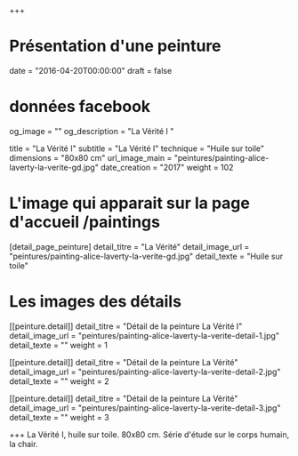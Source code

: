 +++
# Présentation d'une peinture
date = "2016-04-20T00:00:00"
draft = false

# données facebook
og_image = ""
og_description = "La Vérité I "

title = "La Vérité I"
subtitle = "La Vérité I"
technique = "Huile sur toile"
dimensions = "80x80 cm"
url_image_main = "peintures/painting-alice-laverty-la-verite-gd.jpg"
date_creation = "2017"
weight = 102

# L'image qui apparait sur la page d'accueil /paintings
[detail_page_peinture]
detail_titre = "La Vérité"
detail_image_url = "peintures/painting-alice-laverty-la-verite-gd.jpg"
detail_texte = "Huile sur toile"

# Les images des détails
[[peinture.detail]]
detail_titre = "Détail de la peinture La Vérité I"
detail_image_url = "peintures/painting-alice-laverty-la-verite-detail-1.jpg"
detail_texte = ""
weight = 1

[[peinture.detail]]
detail_titre = "Détail de la peinture La Vérité"
detail_image_url = "peintures/painting-alice-laverty-la-verite-detail-2.jpg"
detail_texte = ""
weight = 2

[[peinture.detail]]
detail_titre = "Détail de la peinture La Vérité"
detail_image_url = "peintures/painting-alice-laverty-la-verite-detail-3.jpg"
detail_texte = ""
weight = 3

+++
La Vérité I, huile sur toile. 80x80 cm. Série d'étude sur le corps humain, la chair.
